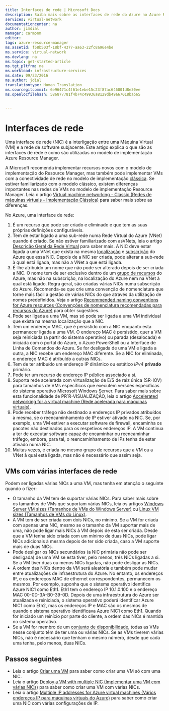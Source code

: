 ```yaml
---
title: Interfaces de rede | Microsoft Docs
description: Saiba mais sobre as interfaces de rede do Azure no Azure Resource Manager.
services: virtual-network
documentationcenter: na
author: jimdial
manager: carmonm
editor: 
tags: azure-resource-manager
ms.assetid: f58b503f-18bf-4377-aa63-22fc8a96e4be
ms.service: virtual-network
ms.devlang: na
ms.topic: get-started-article
ms.tgt_pltfrm: na
ms.workload: infrastructure-services
ms.date: 09/23/2016
ms.author: jdial
translationtype: Human Translation
ms.sourcegitcommit: 6e96471c4f61e1ebe15c23f87ac646001d8e30ee
ms.openlocfilehash: 586877781f4b74c49936a8129db49a67018bab65


---
```

# <a name="network-interfaces"></a>Interfaces de rede
Uma interface de rede (NIC) é a interligação entre uma Máquina Virtual (VM) e a rede de software subjacente. Este artigo explica o que são as interfaces de rede e como são utilizadas no modelo de implementação Azure Resource Manager.

A Microsoft recomenda implementar recursos novos com o modelo de implementação do Resource Manager, mas também pode implementar VMs com a conectividade de rede no modelo de implementação [clássica](virtual-network-ip-addresses-overview-classic.md). Se estiver familiarizado com o modelo clássico, existem diferenças importantes nas redes de VMs no modelo de implementação Resource Manager. Leia o artigo [Virtual machine networking - Classic (Redes de máquinas virtuais - Implementação Clássica)](virtual-network-ip-addresses-overview-classic.md#differences-between-resource-manager-and-classic-deployments) para saber mais sobre as diferenças.

No Azure, uma interface de rede:

1. É um recurso que pode ser criado e eliminado e que tem as suas próprias definições configuráveis.
2. Tem de estar ligado a uma sub-rede numa Rede Virtual do Azure (VNet) quando é criado. Se não estiver familiarizado com asVNets, leia o artigo [Descrição Geral da Rede Virtual](virtual-networks-overview.md) para saber mais. A NIC deve estar ligada a uma VNet que exista na mesma [localização](https://azure.microsoft.com/regions) e [subscrição](../azure-glossary-cloud-terminology.md#subscription) do Azure que essa NIC. Depois de a NIC ser criada, pode alterar a sub-rede à qual está ligada, mas não a VNet a que está ligada.
3. É-lhe atribuído um nome que não pode ser alterado depois de ser criada a NIC. O nome tem de ser exclusivo dentro de um [grupo de recursos](../azure-resource-manager/resource-group-overview.md#resource-groups) do Azure, mas não na subscrição, na localização do Azure nem na VNet à qual está ligado. Regra geral, são criadas várias NICs numa subscrição do Azure. Recomenda-se que crie uma convenção de nomenclatura que torne mais fácil a gestão de várias NICs do que através da utilização de nomes predefinidos. Veja o artigo [Recommended naming conventions for Azure resources (Convenções de nomenclatura recomendadas para recursos do Azure)](../guidance/guidance-naming-conventions.md) para obter sugestões.
4. Pode ser ligada a uma VM, mas só pode ser ligada a uma VM individual que exista na mesma localização que a NIC.
5. Tem um endereço MAC, que é persistido com a NIC enquanto esta permanecer ligada a uma VM. O endereço MAC é persistido, quer a VM seja reiniciada (a partir do sistema operativo) ou parada (desalocada) e iniciada com o portal do Azure, o Azure PowerShell ou a Interface de Linha de Comandos do Azure. Se for desligada de uma VM e ligada a outra, a NIC recebe um endereço MAC diferente. Se a NIC for eliminada, o endereço MAC é atribuído a outras NICs.
6. Tem de ter atribuído um endereço IP dinâmico ou estático *IPv4* **privado** primário.
7. Pode ter um recurso de endereço IP público associado a si.
8. Suporta rede acelerada com virtualização de E/S de raiz única (SR-IOV) para tamanhos de VMs específicos que executem versões específicas do sistema operativo Microsoft Windows Server. Para saber mais sobre esta funcionalidade de PR´R-VISUALIZAÇÃO, leia o artigo [Accelerated networking for a virtual machine (Rede acelerada para máquinas virtuais)](virtual-network-accelerated-networking-powershell.md).
9. Pode receber tráfego não destinado a endereços IP privados atribuídos à mesma, se o reencaminhamento de IP estiver ativado na NIC. Se, por exemplo, uma VM estiver a executar software de firewall, encaminha os pacotes não destinados para os respetivos endereços IP. A VM continua a ter de executar software capaz de encaminhar ou reencaminhar tráfego, embora, para tal, o reencaminhamento de IPs tenha de estar ativado numa NIC.
10. Muitas vezes, é criada no mesmo grupo de recursos que a VM ou a VNet à qual está ligada, mas não é necessário que assim seja.

## <a name="vms-with-multiple-network-interfaces"></a>VMs com várias interfaces de rede
Podem ser ligadas várias NICs a uma VM, mas tenha em atenção o seguinte quando o fizer:  

* O tamanho da VM tem de suportar várias NICs. Para saber mais sobre os tamanhos de VMs que suportam várias NICs, leia os artigos [Windows Server VM sizes (Tamanhos de VMs do Windows Server)](../virtual-machines/virtual-machines-windows-sizes.md) ou [Linux VM sizes (Tamanhos de VMs do Linux)](../virtual-machines/virtual-machines-linux-sizes.md).
* A VM tem de ser criada com dois NICs, no mínimo. Se a VM for criada com apenas uma NIC, mesmo se o tamanho da VM suportar mais de uma, não pode ligar mais NICs à VM depois de esta ser criada. Desde que a VM tenha sido criada com um mínimo de duas NICs, pode ligar NICs adicionais à mesma depois de ter sido criada, caso a VM suporte mais de duas NICs.  
* Pode desligar os NICs secundários (a NIC primária não pode ser desligada) de uma VM se esta tiver, pelo menos, três NICs ligadas a si. Se a VM tiver duas ou menos NICs ligadas, não pode desligar as NICs.  
* A ordem das NICs dentro da VM será aleatória e também pode mudar entre atualizações de infraestrutura do Azure. No entanto, os endereços IP, e os endereços MAC de ethernet correspondentes, permanecem os mesmos. Por exemplo, suponha que o sistema operativo identifica Azure NIC1 como Eth1. Eth1 tem o endereço IP 10.1.0.100 e o endereço MAC 00-0D-3A-B0-39-0D. Depois de uma infraestrutura do Azure ser atualizada e reiniciada, o sistema operativo poderá identificar Azure NIC1 como Eth2, mas os endereços IP e MAC são os mesmos de quando o sistema operativo identificava Azure NIC1 como Eth1. Quando for iniciado um reinício por parte do cliente, a ordem das NICs é mantida no sistema operativo.  
* Se a VM for membro de um [conjunto de disponibilidade](../azure-glossary-cloud-terminology.md#availability-set), todas as VMs nesse conjunto têm de ter uma ou várias NICs. Se as VMs tiverem várias NICs, não é necessário que tenham o mesmo número, desde que cada uma tenha, pelo menos, duas NICs.

## <a name="next-steps"></a>Passos seguintes
* Leia o artigo [Criar uma VM](../virtual-machines/virtual-machines-windows-hero-tutorial.md) para saber como criar uma VM só com uma NIC.
* Leia o artigo [Deploy a VM with multiple NIC (Implementar uma VM com várias NICs)](virtual-network-deploy-multinic-arm-ps.md) para saber como criar uma VM com várias NICs.
* Leia o artigo [Multiple IP addresses for Azure virtual machines (Vários endereços IP para máquinas virtuais do Azure)](virtual-network-multiple-ip-addresses-powershell.md) para saber como criar uma NIC com várias configurações de IP.




<!--HONumber=Nov16_HO3-->


